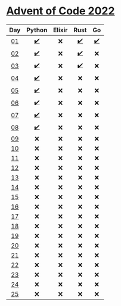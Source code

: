 # [Advent of Code 2022](https://adventofcode.com/2022/)

|     Day     |               Python               | Elixir | Rust |   Go   |
| :---------: | :--------------------------------: | :----: | :--: | :----: |
| [01][day01] | [:heavy_check_mark:](python/day01) |  :x:   | [:heavy_check_mark:](rust/day01)  | [:heavy_check_mark:](go/day01)  |
| [02][day02] | [:heavy_check_mark:](python/day02) |  :x:   | [:heavy_check_mark:](rust/day02)  |  :x:   |
| [03][day03] | [:heavy_check_mark:](python/day03) |  :x:   | [:heavy_check_mark:](rust/day03)  |  :x:   |
| [04][day04] | [:heavy_check_mark:](python/day04) |  :x:   | :x:  |  :x:   |
| [05][day05] | [:heavy_check_mark:](python/day05) |  :x:   | :x:  |  :x:   |
| [06][day06] | [:heavy_check_mark:](python/day06) |  :x:   | :x:  |  :x:   |
| [07][day07] | [:heavy_check_mark:](python/day07) |  :x:   | :x:  |  :x:   |
| [08][day08] | [:heavy_check_mark:](python/day08) |  :x:   | :x:  |  :x:   |
| [09][day09] |                :x:                 |  :x:   | :x:  |  :x:   |
| [10][day10] |                :x:                 |  :x:   | :x:  |  :x:   |
| [11][day11] |                :x:                 |  :x:   | :x:  |  :x:   |
| [12][day12] |                :x:                 |  :x:   | :x:  |  :x:   |
| [13][day13] |                :x:                 |  :x:   | :x:  |  :x:   |
| [14][day14] |                :x:                 |  :x:   | :x:  |  :x:   |
| [15][day15] |                :x:                 |  :x:   | :x:  |  :x:   |
| [16][day16] |                :x:                 |  :x:   | :x:  |  :x:   |
| [17][day17] |                :x:                 |  :x:   | :x:  |  :x:   |
| [18][day18] |                :x:                 |  :x:   | :x:  |  :x:   |
| [19][day19] |                :x:                 |  :x:   | :x:  |  :x:   |
| [20][day20] |                :x:                 |  :x:   | :x:  |  :x:   |
| [21][day21] |                :x:                 |  :x:   | :x:  |  :x:   |
| [22][day22] |                :x:                 |  :x:   | :x:  |  :x:   |
| [23][day23] |                :x:                 |  :x:   | :x:  |  :x:   |
| [24][day24] |                :x:                 |  :x:   | :x:  |  :x:   |
| [25][day25] |                :x:                 |  :x:   | :x:  |  :x:   |

[day01]: https://adventofcode.com/2022/day/1
[day02]: https://adventofcode.com/2022/day/2
[day03]: https://adventofcode.com/2022/day/3
[day04]: https://adventofcode.com/2022/day/4
[day05]: https://adventofcode.com/2022/day/5
[day06]: https://adventofcode.com/2022/day/6
[day07]: https://adventofcode.com/2022/day/7
[day08]: https://adventofcode.com/2022/day/8
[day09]: https://adventofcode.com/2022/day/9
[day10]: https://adventofcode.com/2022/day/10
[day11]: https://adventofcode.com/2022/day/11
[day12]: https://adventofcode.com/2022/day/12
[day13]: https://adventofcode.com/2022/day/13
[day14]: https://adventofcode.com/2022/day/14
[day15]: https://adventofcode.com/2022/day/15
[day16]: https://adventofcode.com/2022/day/16
[day17]: https://adventofcode.com/2022/day/17
[day18]: https://adventofcode.com/2022/day/18
[day19]: https://adventofcode.com/2022/day/19
[day20]: https://adventofcode.com/2022/day/20
[day21]: https://adventofcode.com/2022/day/21
[day22]: https://adventofcode.com/2022/day/22
[day23]: https://adventofcode.com/2022/day/23
[day24]: https://adventofcode.com/2022/day/24
[day25]: https://adventofcode.com/2022/day/25
